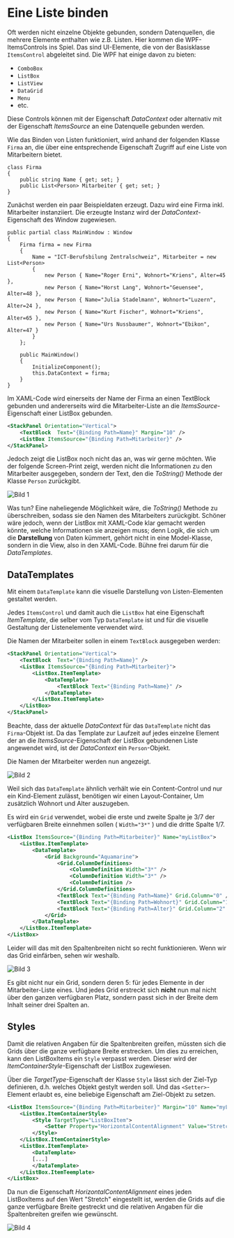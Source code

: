 # Eine Liste binden 

Oft werden nicht einzelne Objekte gebunden, sondern Datenquellen, die mehrere Elemente enthalten wie z.B. Listen. Hier kommen die WPF-ItemsControls ins Spiel. Das sind UI-Elemente, die von der Basisklasse `ItemsControl` abgeleitet sind. Die WPF hat einige davon zu bieten: 

* `ComboBox`
* `ListBox`
* `ListView` 
* `DataGrid`
* `Menu`
* etc.

Diese Controls können mit der Eigenschaft _DataContext_ oder alternativ mit der Eigenschaft _ItemsSource_ an eine Datenquelle gebunden werden. 

Wie das Binden von Listen funktioniert, wird anhand der folgenden Klasse `Firma` an, die über eine entsprechende Eigenschaft Zugriff auf eine Liste von Mitarbeitern bietet. 

```CSharp 
class Firma
{
    public string Name { get; set; }
    public List<Person> Mitarbeiter { get; set; }
} 
```
Zunächst werden ein paar Beispieldaten erzeugt. Dazu wird eine Firma inkl. Mitarbeiter instanziiert. Die erzeugte Instanz wird der _DataContext_-Eigenschaft des Window zugewiesen. 

```CSharp
public partial class MainWindow : Window
{
    Firma firma = new Firma
    {
        Name = "ICT-Berufsbilung Zentralschweiz", Mitarbeiter = new List<Person>
        {
            new Person { Name="Roger Erni", Wohnort="Kriens", Alter=45 },
            new Person { Name="Horst Lang", Wohnort="Geuensee", Alter=48 },
            new Person { Name="Julia Stadelmann", Wohnort="Luzern", Alter=24 },
            new Person { Name="Kurt Fischer", Wohnort="Kriens", Alter=65 },
            new Person { Name="Urs Nussbaumer", Wohnort="Ebikon", Alter=47 }
        }
    };

    public MainWindow()
    {
        InitializeComponent();
        this.DataContext = firma;
    }
}
```

Im XAML-Code wird einerseits der Name der Firma an einen TextBlock gebunden und andererseits wird die Mitarbeiter-Liste an die _ItemsSource_-Eigenschaft einer ListBox gebunden.

```XML
<StackPanel Orientation="Vertical">
    <TextBlock  Text="{Binding Path=Name}" Margin="10" />
    <ListBox ItemsSource="{Binding Path=Mitarbeiter}" />
</StackPanel>
```

Jedoch zeigt die ListBox noch nicht das an, was wir gerne möchten. Wie der folgende Screen-Print zeigt, werden nicht die Informationen zu den Mitarbeiter ausgegeben, sondern der Text, den die _ToString()_ Methode der Klasse `Person` zurückgibt. 

![Bild 1](res/01.jpg)

Was tun? Eine naheliegende Möglichkeit wäre, die _ToString()_ Methode zu überschreiben, sodass sie den Namen des Mitarbeiters zurückgibt. Schöner wäre jedoch, wenn der ListBox mit XAML-Code klar gemacht werden könnte, welche Informationen sie anzeigen muss; denn Logik, die sich um die **Darstellung** von Daten kümmert, gehört nicht in eine Model-Klasse, sondern in die View, also in den XAML-Code. Bühne frei darum für die _DataTemplates_.

## DataTemplates  

Mit einem `DataTemplate` kann die visuelle Darstellung von Listen-Elementen gestaltet werden. 

Jedes `ItemsControl` und damit auch die `ListBox` hat eine Eigenschaft _ItemTemplate_, die selber vom Typ `DataTemplate` ist und für die visuelle Gestaltung der Listenelemente verwendet wird.

Die Namen der Mitarbeiter sollen in einem `TextBlock` ausgegeben werden:  

```XML
<StackPanel Orientation="Vertical">
    <TextBlock  Text="{Binding Path=Name}" />
    <ListBox ItemsSource="{Binding Path=Mitarbeiter}">
        <ListBox.ItemTemplate>
            <DataTemplate>
                <TextBlock Text="{Binding Path=Name}" />
            </DataTemplate>
        </ListBox.ItemTemplate>
    </ListBox>
</StackPanel>
```

Beachte, dass der aktuelle _DataContext_ für das `DataTemplate` nicht das `Firma`-Objekt ist. Da das Template zur Laufzeit auf jedes einzelne Element der an die _ItemsSource_-Eigenschaft der ListBox gebundenen Liste angewendet wird, ist der _DataContext_ ein `Person`-Objekt.

Die Namen der Mitarbeiter werden nun angezeigt. 

![Bild 2](res/02.jpg)

Weil sich das `DataTemplate` ähnlich verhält wie ein Content-Control und nur ein Kind-Element zulässt, benötigen wir einen Layout-Container, Um zusätzlich Wohnort und Alter auszugeben. 

Es wird ein `Grid` verwendet, wobei die erste und zweite Spalte je 3/7 der verfügbaren Breite einnehmen sollen ( `Width="3*"` ) und die dritte Spalte 1/7.

```XML
<ListBox ItemsSource="{Binding Path=Mitarbeiter}" Name="myListBox">
    <ListBox.ItemTemplate>
        <DataTemplate>
            <Grid Background="Aquamarine">
                <Grid.ColumnDefinitions>
                    <ColumnDefinition Width="3*" />
                    <ColumnDefinition Width="3*" />
                    <ColumnDefinition />
                </Grid.ColumnDefinitions>
                <TextBlock Text="{Binding Path=Name}" Grid.Column="0" />
                <TextBlock Text="{Binding Path=Wohnort}" Grid.Column="1" />
                <TextBlock Text="{Binding Path=Alter}" Grid.Column="2" />
            </Grid>
        </DataTemplate>
    </ListBox.ItemTemplate>
</ListBox>
```

Leider will das mit den Spaltenbreiten nicht so recht funktionieren. Wenn wir das Grid einfärben, sehen wir weshalb. 

![Bild 3](res/03.jpg)

Es gibt nicht nur ein Grid, sondern deren 5: für jedes Elemente in der Mitarbeiter-Liste eines. Und jedes Grid erstreckt sich **nicht** nun mal nicht über den ganzen verfügbaren Platz, sondern passt sich in der Breite dem Inhalt seiner drei Spalten an. 

## Styles

Damit die relativen Angaben für die Spaltenbreiten greifen, müssten sich die Grids über die ganze verfügbare Breite erstrecken. Um dies zu erreichen, kann den ListBoxItems ein `Style` verpasst werden. Dieser wird der _ItemContainerStyle_-Eigenschaft der ListBox zugewiesen. 

Über die _TargetType_-Eigenschaft der Klasse `Style` lässt sich der Ziel-Typ definieren, d.h. welches Objekt gestylt werden soll. Und das `<Setter>`-Element erlaubt es, eine beliebige Eigenschaft am Ziel-Objekt zu setzen. 

```XML 
<ListBox ItemsSource="{Binding Path=Mitarbeiter}" Margin="10" Name="myListBox">
    <ListBox.ItemContainerStyle>
        <Style TargetType="ListBoxItem">
            <Setter Property="HorizontalContentAlignment" Value="Stretch" />
        </Style>
    </ListBox.ItemContainerStyle>
    <ListBox.ItemTemplate>
        <DataTemplate>
        [...]
        </DataTemplate>
    </ListBox.ItemTeemplate>
</ListBox>
```

Da nun die Eigenschaft _HorizontalContentAlignment_ eines jeden ListBoxItems auf den Wert "Stretch" eingestellt ist,  werden die Grids auf die ganze verfügbare Breite gestreckt und die relativen Angaben für die Spaltenbreiten greifen wie gewünscht. 

![Bild 4](res/04.jpg)